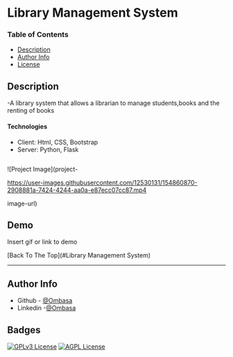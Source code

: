 # Library Management System

### Table of Contents
- [Description](#description)
- [Author Info](#author-info)
- [License](#Badges)

## Description

-A library system that allows a librarian to manage students,books and the renting of books


#### Technologies

- Client: Html, CSS, Bootstrap
- Server: Python, Flask

![]()

![Project Image](project-

https://user-images.githubusercontent.com/12530131/154860870-2908881a-7424-4244-aa0a-e87ecc07cc87.mp4

image-url)
## Demo

Insert gif or link to demo

[Back To The Top](#Library Management System)

---

## Author Info

- Github - [@Ombasa](https://github.com/haman1)
- Linkedin -[@Ombasa](https://www.linkedin.com/in/ombasa-herman/)


## Badges

[![GPLv3 License](https://img.shields.io/badge/License-GPL%20v3-yellow.svg)](https://opensource.org/licenses/)
[![AGPL License](https://img.shields.io/badge/license-AGPL-blue.svg)](http://www.gnu.org/licenses/agpl-3.0)




